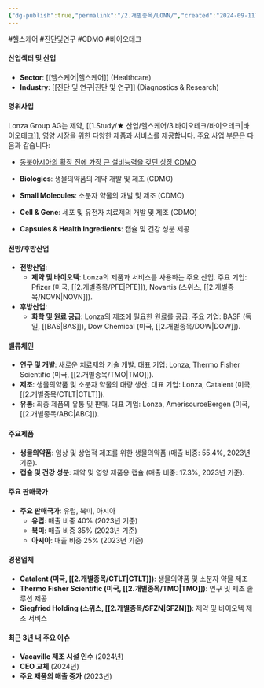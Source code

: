 ```yaml
---
{"dg-publish":true,"permalink":"/2.개별종목/LONN/","created":"2024-09-11T10:52:56.521+09:00","updated":"2025-06-03T20:05:59.927+09:00"}
---
```


#헬스케어 #진단및연구 #CDMO #바이오테크

#### 산업섹터 및 산업

- **Sector**: [[헬스케어\|헬스케어]] (Healthcare)
- **Industry**: [[진단 및 연구\|진단 및 연구]] (Diagnostics & Research)

#### 영위사업

Lonza Group AG는 제약, [[1.Study/★ 산업/헬스케어/3.바이오테크/바이오테크\|바이오테크]], 영양 시장을 위한 다양한 제품과 서비스를 제공합니다. 주요 사업 부문은 다음과 같습니다:
- [동북아시아의 확장 전에 가장 큰 설비능력을 갖던 상장 CDMO](8.28_바이오시밀러와%20cdmo.pdf#page=34&selection=21,0,39,4&color=yellow)

- **Biologics**: 생물의약품의 계약 개발 및 제조 (CDMO)
- **Small Molecules**: 소분자 약물의 개발 및 제조 (CDMO)
- **Cell & Gene**: 세포 및 유전자 치료제의 개발 및 제조 (CDMO)
- **Capsules & Health Ingredients**: 캡슐 및 건강 성분 제공

#### 전방/후방산업

- **전방산업**:
    - **제약 및 바이오텍**: Lonza의 제품과 서비스를 사용하는 주요 산업. 주요 기업: Pfizer (미국, [[2.개별종목/PFE\|PFE]]), Novartis (스위스, [[2.개별종목/NOVN\|NOVN]]).
- **후방산업**:
    - **화학 및 원료 공급**: Lonza의 제조에 필요한 원료를 공급. 주요 기업: BASF (독일, [[BAS\|BAS]]), Dow Chemical (미국, [[2.개별종목/DOW\|DOW]]).

#### 밸류체인

- **연구 및 개발**: 새로운 치료제와 기술 개발. 대표 기업: Lonza, Thermo Fisher Scientific (미국, [[2.개별종목/TMO\|TMO]]).
- **제조**: 생물의약품 및 소분자 약물의 대량 생산. 대표 기업: Lonza, Catalent (미국, [[2.개별종목/CTLT\|CTLT]]).
- **유통**: 최종 제품의 유통 및 판매. 대표 기업: Lonza, AmerisourceBergen (미국, [[2.개별종목/ABC\|ABC]]).

#### 주요제품

- **생물의약품**: 임상 및 상업적 제조를 위한 생물의약품 (매출 비중: 55.4%, 2023년 기준).
- **캡슐 및 건강 성분**: 제약 및 영양 제품용 캡슐 (매출 비중: 17.3%, 2023년 기준).

#### 주요 판매국가

- **주요 판매국가**: 유럽, 북미, 아시아
    - **유럽**: 매출 비중 40% (2023년 기준)
    - **북미**: 매출 비중 35% (2023년 기준)
    - **아시아**: 매출 비중 25% (2023년 기준)

#### 경쟁업체

- **Catalent (미국, [[2.개별종목/CTLT\|CTLT]])**: 생물의약품 및 소분자 약물 제조
- **Thermo Fisher Scientific (미국, [[2.개별종목/TMO\|TMO]])**: 연구 및 제조 솔루션 제공
- **Siegfried Holding (스위스, [[2.개별종목/SFZN\|SFZN]])**: 제약 및 바이오텍 제조 서비스

#### 최근 3년 내 주요 이슈

- **Vacaville 제조 시설 인수** (2024년)
- **CEO 교체** (2024년)
- **주요 제품의 매출 증가** (2023년)